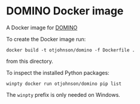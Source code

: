 # DOMINO Docker image

A Docker image for [DOMINO](https://github.com/Shamir-Lab/DOMINO)

To create the Docker image run:
```
docker build -t otjohnson/domino -f Dockerfile .
```
from this directory.

To inspect the installed Python packages:
```
winpty docker run otjohnson/domino pip list
```
The `winpty` prefix is only needed on Windows.
